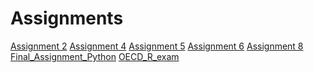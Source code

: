 # Assignments
[Assignment 2](https://github.com/Mateivandermeer/Assignments/blob/master/Assignment_week_2%20(3).ipynb) 
[Assignment 4](https://github.com/Mateivandermeer/Assignments/blob/master/Assignment_week_4.ipynb)
[Assignment 5](https://github.com/Mateivandermeer/Assignments/blob/master/Assignment_week_5.ipynb)
[Assignment 6](https://github.com/Mateivandermeer/Assignments/blob/master/assignment4.ipynb)
[Assignment 8](https://github.com/Mateivandermeer/Assignments/blob/master/assignment5%20(1).ipynb)
[Final_Assignment_Python](https://github.com/Mateivandermeer/Assignments/blob/master/Final_Assignment_Python_1_students.ipynb)
[OECD_R_exam](https://github.com/Mateivandermeer/Assignments/blob/master/OECD_R_exam%20(1).ipynb)

